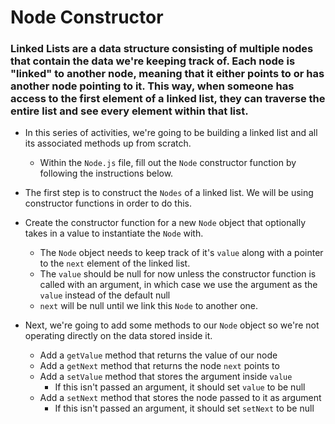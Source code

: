 # Node Constructor

### Linked Lists are a data structure consisting of multiple nodes that contain the data we're keeping track of. Each node is "linked" to another node, meaning that it either points to or has another node pointing to it. This way, when someone has access to the first element of a linked list, they can traverse the entire list and see every element within that list.

* In this series of activities, we're going to be building a linked list and all its associated methods up from scratch.
    * Within the `Node.js` file, fill out the `Node` constructor function by following the instructions below.

* The first step is to construct the `Nodes` of a linked list. We will be using constructor functions in order to do this.

* Create the constructor function for a new `Node` object that optionally takes in a value to instantiate the `Node` with.
    * The `Node` object needs to keep track of it's `value` along with a pointer to the `next` element of the linked list.
    * The `value` should be null for now unless the constructor function is called with an argument, in which case we use the argument as the `value` instead of the default null
    * `next` will be null until we link this `Node` to another one.

* Next, we're going to add some methods to our `Node` object so we're not operating directly on the data stored inside it.
    * Add a `getValue` method that returns the value of our node
    * Add a `getNext` method that returns the node `next` points to
    * Add a `setValue` method that stores the argument inside `value`
        * If this isn't passed an argument, it should set `value` to be null
    * Add a `setNext` method that stores the node passed to it as argument
        * If this isn't passed an argument, it should set `setNext` to be null

